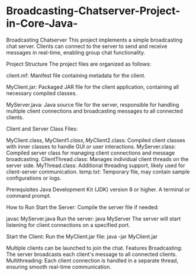 # Broadcasting-Chatserver-Project-in-Core-Java-

Broadcasting Chatserver
This project implements a simple broadcasting chat server. Clients can connect to the server to send and receive messages in real-time, enabling group chat functionality.

Project Structure
The project files are organized as follows:

client.mf: Manifest file containing metadata for the client.

MyClient.jar: Packaged JAR file for the client application, containing all necessary compiled classes.

MyServer.java: Java source file for the server, responsible for handling multiple client connections and broadcasting messages to all connected clients.

Client and Server Class Files:

MyClient.class, MyClient$1.class, MyClient$2.class: Compiled client classes with inner classes to handle GUI or user interactions.
MyServer.class: Compiled server class for managing client connections and message broadcasting.
ClientThread.class: Manages individual client threads on the server side.
MyThread.class: Additional threading support, likely used for client-server communication.
temp.txt: Temporary file, may contain sample configurations or logs.

Prerequisites
Java Development Kit (JDK) version 8 or higher.
A terminal or command prompt.

How to Run
Start the Server:
Compile the server file if needed:

javac MyServer.java
Run the server:
java MyServer
The server will start listening for client connections on a specified port.

Start the Client:
Run the MyClient.jar file:
java -jar MyClient.jar

Multiple clients can be launched to join the chat.
Features
Broadcasting: The server broadcasts each client's message to all connected clients.
Multithreading: Each client connection is handled in a separate thread, ensuring smooth real-time communication.
